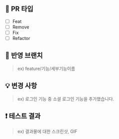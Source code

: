 ## 🚀 PR 타입
- [ ] Feat
- [ ] Remove
- [ ] Fix
- [ ] Refactor

## 🌳 반영 브랜치
> ex) feature/기능/세부기능이름 <br/>


## 💡 변경 사항
> ex) 로그인 기능 중 소셜 로그인 기능을 추가했습니다. 

## ❗ 테스트 결과
> ex) 결과물에 대한 스크린샷, GIF
